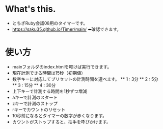 # What's this.
* とちぎRuby会議08用のタイマーです。
* https://saku35.github.io/Timer/main/ ⬅️確認できます。

# 使い方
* mainフォルダのindex.htmlを叩けば実行できます。
* 現在計測できる時間は15秒（初期値）
* 数字キーに対応してプリセットの計測時間を選べます。
** 1 : 3分
** 2 : 5分
** 3 : 15分
** 4 : 30分
* 上下キーで計測する時間を1秒ずつ増減
* aキーで計測のスタート
* zキーで計測のストップ
* rキーでカウントのリセット
* 10秒前になるとタイマーの数字が赤くなります。
* カウントがストップすると、拍手を呼びかけます。
